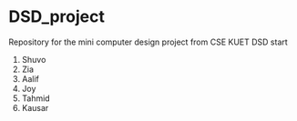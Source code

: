 # DSD_project
Repository for the mini computer design project from CSE KUET DSD
start
1. Shuvo
2. Zia
3. Aalif
4. Joy
5. Tahmid
6. Kausar
